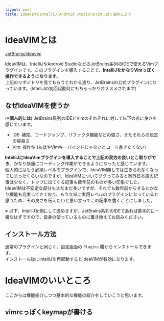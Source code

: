 ```yaml
---
layout: post
title: IdeaVIMでIntelliJ(Android Studio)をVimっぽく操作しよう
---
```


# IdeaVIMとは

[JetBrains/ideavim](https://github.com/JetBrains/ideavim)

IdeaVIMは、IntelliJやAndroid StudioなどのJetBrains系列のIDEで使えるVimプラグインです。このプラグインを導入することで、**IntelliJをかなりVimっぽく操作できるようになります**。  
上記のリポジトリを見てもらうとわかる通り、JetBrainsの公式プラグインになっています。(IntelliJの初回起動時にもちゃっかりオススメされます)

## なぜIdeaVIMを使うか

(※**個人的には**) JetBrains系列のIDEとVimのそれぞれに対して以下の点に良さを感じています。

- IDE: 補完、コードジャンプ、リファクタ機能などの強さ、またそれらの設定の容易さ
- Vim: 操作性 (もはやVimキーバインドじゃないとコード書きたくない)

**IntelliJにIdeaVimプラグインを導入することで上記の双方の良いとこ取りができ**、かなり快適にコーディング作業ができるようになったと感じています。  
個人的にはもう必須レベルのプラグインで、IdeaVIM無しでは生きられなくなってしまったくらいなのですが、IdeaVIMについてググってみると案外日本語の記事は少なく、トップに出てくる記事も数年前のものが多い印象でした。  
IdeaVIMは不安定な部分もまだまだ多いですが、それでも数年前からするとかなり機能も充実してきており、もう立派に実用レベルのプラグインになっていると思うため、その良さを伝えたいと思い立ってこの記事を書くことにしました。  

※ 以下、IntelliJを例にして進めますが、JetBrains系列のIDEであれば基本的に一緒なはずですので、自身の使っているものに置き換えてお読みください。

## インストール方法

通常のプラグインと同じく、設定画面の `Plugins` 欄からインストールできます。  
インストール後にIntelliJを再起動するとIdeaVIMが有効になります。

# IdeaVIMのいいところ

ここからは機能紹介しつつ基本的な機能の紹介をしていこうと思います。

## vimrcっぽくkeymapが書ける
